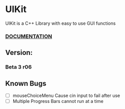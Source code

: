 # UIKit
UIKit is a C++ Library with easy to use GUI functions

### [DOCUMENTATION](https://uikit.phasetw0.com/)

## Version:
### Beta 3 r06

## Known Bugs
- [ ] mouseChoiceMenu Cause cin input to fail after use
- [ ] Multiple Progress Bars cannot run at a time